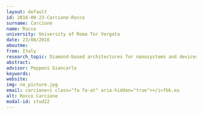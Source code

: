 ```yaml
---
layout: default 
id: 2016-08-23-Carcione-Rocco
surname: Carcione
name: Rocco
university: University of Roma Tor Vergata
date: 23/08/2016
aboutme: 
from: Italy
research_topic: Diamond-based architectures for nanosystems and devices
abstract: 
advisor: Pepponi Giancarlo
keywords: 
website: 
img: no_picture.jpg
email: carcione<i class="fa fa-at" aria-hidden="true"></i>fbk.eu
alt: Rocco Carcione
modal-id: stud22
---
```

